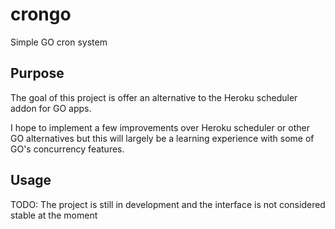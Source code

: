 # crongo
Simple GO cron system

## Purpose

The goal of this project is offer an alternative to the Heroku scheduler addon for GO apps.  

I hope to implement a few improvements over Heroku scheduler or other GO alternatives but
this will largely be a learning experience with some of GO's concurrency features.

## Usage 

TODO: The project is still in development and the interface is not considered stable at the moment
